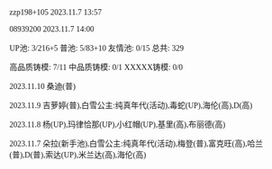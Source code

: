 <font face="Fira Code">

zzp198+105 2023.11.7 13:57

08939200 2023.11.7 14:00

UP池: 3/216+5  普池: 5/83+10  友情池: 0/15  总共: 329

高品质铸模: 7/11  中品质铸模: 0/1  XXXXX铸模: 0/0

2023.11.10 桑迪(普)

2023.11.9 吉萝婷(普),白雪公主:纯真年代(活动),毒蛇(UP),海伦(高),D(高)

2023.11.8 杨(UP),玛律恰那(UP),小红帽(UP),基里(高),布丽德(高)

2023.11.7 朵拉(新手池),白雪公主:纯真年代(活动),梅登(普),富克旺(高),哈兰(普),D(普),索达(UP),米兰达(高),海伦(高)

</font>
